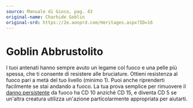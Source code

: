 ```yaml
---
source: Manuale di Gioco, pag. 43
original-name: Charhide Goblin
original-srd: https://2e.aonprd.com/Heritages.aspx?ID=16
---
```


# Goblin Abbrustolito

I tuoi antenati hanno sempre avuto un legame col fuoco e una pelle più spessa,
che ti consente di resistere alle bruciature. Ottieni resistenza al fuoco pari a
metà del tuo livello (minimo 1). Puoi anche riprenderti facilmente se stai
andando a fuoco. La tua prova semplice per rimuovere il
[danno persistente](/condizioni/danno-persistente) da fuoco ha CD 10 anziché CD
15, e diventa CD 5 se un'altra creatura utilizza un'azione particolarmente
appropriata per aiutarti.
